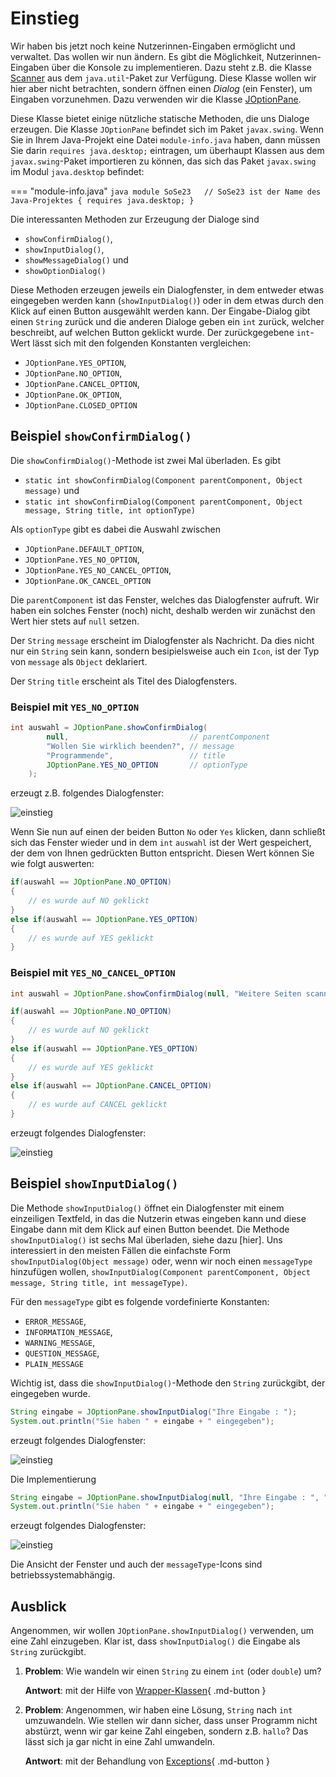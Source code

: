 # Einstieg

Wir haben bis jetzt noch keine Nutzerinnen-Eingaben ermöglicht und verwaltet. Das wollen wir nun ändern. Es gibt die Möglichkeit, Nutzerinnen-Eingaben über die Konsole zu implementieren. Dazu steht z.B. die Klasse [Scanner](https://docs.oracle.com/javase/8/docs/api/java/util/Scanner.html) aus dem `java.util`-Paket zur Verfügung. Diese Klasse wollen wir hier aber nicht betrachten, sondern öffnen einen *Dialog* (ein Fenster), um Eingaben vorzunehmen. Dazu verwenden wir die Klasse [JOptionPane](https://docs.oracle.com/javase/8/docs/api/javax/swing/JOptionPane.html). 

Diese Klasse bietet einige nützliche statische Methoden, die uns Dialoge erzeugen. Die Klasse `JOptionPane` befindet sich im Paket `javax.swing`. Wenn Sie in Ihrem Java-Projekt eine Datei `module-info.java` haben, dann müssen Sie darin `requires java.desktop;` eintragen, um überhaupt Klassen aus dem `javax.swing`-Paket importieren zu können, das sich das Paket `javax.swing` im Modul `java.desktop` befindet:

=== "module-info.java"
	```java
	module SoSe23 	// SoSe23 ist der Name des Java-Projektes
	{
		requires java.desktop;
	}
	```

Die interessanten Methoden zur Erzeugung der Dialoge sind

- `showConfirmDialog()`,
- `showInputDialog()`,
- `showMessageDialog()` und
- `showOptionDialog()`  

Diese Methoden erzeugen jeweils ein Dialogfenster, in dem entweder etwas eingegeben werden kann (`showInputDialog()`) oder in dem etwas durch den Klick auf einen Button ausgewählt werden kann. Der Eingabe-Dialog gibt einen `String` zurück und die anderen Dialoge geben ein `int` zurück, welcher beschreibt, auf welchen Button geklickt wurde. Der zurückgegebene `int`-Wert lässt sich mit den folgenden Konstanten vergleichen:

- `JOptionPane.YES_OPTION`,
- `JOptionPane.NO_OPTION`,
- `JOptionPane.CANCEL_OPTION`,
- `JOptionPane.OK_OPTION`,
- `JOptionPane.CLOSED_OPTION`

## Beispiel `showConfirmDialog()`

Die `showConfirmDialog()`-Methode ist zwei Mal überladen. Es gibt 

- `static int showConfirmDialog(Component parentComponent, Object message)` und 
- `static int showConfirmDialog(Component parentComponent, Object message, String title, int optionType)`

Als `optionType` gibt es dabei die Auswahl zwischen 

- `JOptionPane.DEFAULT_OPTION`,
- `JOptionPane.YES_NO_OPTION`,
- `JOptionPane.YES_NO_CANCEL_OPTION`,
- `JOptionPane.OK_CANCEL_OPTION`

Die `parentComponent` ist das Fenster, welches das Dialogfenster aufruft. Wir haben ein solches Fenster (noch) nicht, deshalb werden wir zunächst den Wert hier stets auf `null` setzen. 

Der `String` `message` erscheint im Dialogfenster als Nachricht. Da dies nicht nur ein `String` sein kann, sondern besipielsweise auch ein `Icon`, ist der Typ von `message` als `Object` deklariert.

Der `String` `title` erscheint als Titel des Dialogfensters. 

### Beispiel mit `YES_NO_OPTION`

```java
int auswahl = JOptionPane.showConfirmDialog(
		null, 							// parentComponent
		"Wollen Sie wirklich beenden?", // message
		"Programmende", 				// title
		JOptionPane.YES_NO_OPTION		// optionType
	);
```

erzeugt z.B. folgendes Dialogfenster:

![einstieg](./files/100_einstieg.png)

Wenn Sie nun auf einen der beiden Button `No` oder `Yes` klicken, dann schließt sich das Fenster wieder und in dem `int` `auswahl` ist der Wert gespeichert, der dem von Ihnen gedrückten Button entspricht. Diesen Wert können Sie wie folgt auswerten:


```java
if(auswahl == JOptionPane.NO_OPTION)
{
	// es wurde auf NO geklickt
}
else if(auswahl == JOptionPane.YES_OPTION)
{
	// es wurde auf YES geklickt
}
```

### Beispiel mit `YES_NO_CANCEL_OPTION`



```java
int auswahl = JOptionPane.showConfirmDialog(null, "Weitere Seiten scannen?", "Speichern", JOptionPane.YES_NO_CANCEL_OPTION);

if(auswahl == JOptionPane.NO_OPTION)
{
	// es wurde auf NO geklickt
}
else if(auswahl == JOptionPane.YES_OPTION)
{
	// es wurde auf YES geklickt
}
else if(auswahl == JOptionPane.CANCEL_OPTION)
{
	// es wurde auf CANCEL geklickt
}
```

erzeugt folgendes Dialogfenster:

![einstieg](./files/101_einstieg.png)


## Beispiel `showInputDialog()`

Die Methode `showInputDialog()` öffnet ein Dialogfenster mit einem einzeiligen Textfeld, in das die Nutzerin etwas eingeben kann und diese Eingabe dann mit dem Klick auf einen Button beendet. Die Methode `showInputDialog()` ist sechs Mal überladen, siehe dazu [hier]. Uns interessiert in den meisten Fällen die einfachste Form `showInputDialog(Object message)` oder, wenn wir noch einen `messageType` hinzufügen wollen, `showInputDialog(Component parentComponent, Object message, String title, int messageType)`. 

Für den `messageType` gibt es folgende vordefinierte Konstanten:

- `ERROR_MESSAGE`,
- `INFORMATION_MESSAGE`,
- `WARNING_MESSAGE`,
- `QUESTION_MESSAGE`,
- `PLAIN_MESSAGE`

Wichtig ist, dass die `showInputDialog()`-Methode den `String` zurückgibt, der eingegeben wurde. 

```java
String eingabe = JOptionPane.showInputDialog("Ihre Eingabe : ");
System.out.println("Sie haben " + eingabe + " eingegeben");
```

erzeugt folgendes Dialogfenster:

![einstieg](./files/102_einstieg.png)

Die Implementierung

```java
String eingabe = JOptionPane.showInputDialog(null, "Ihre Eingabe : ", "Dialogtitel", JOptionPane.ERROR_MESSAGE);
System.out.println("Sie haben " + eingabe + " eingegeben");
```

erzeugt folgendes Dialogfenster:

![einstieg](./files/103_einstieg.png)

Die Ansicht der Fenster und auch der `messageType`-Icons sind betriebssystemabhängig. 

## Ausblick

Angenommen, wir wollen `JOptionPane.showInputDialog()` verwenden, um eine Zahl einzugeben. Klar ist, dass `showInputDialog()` die Eingabe als `String` zurückgibt. 

1. **Problem**: Wie wandeln wir einen `String` zu einem `int` (oder `double`) um? 

	**Antwort**: mit der Hilfe von [Wrapper-Klassen](../wrapper/#wrapper-klassen){ .md-button } 

2. **Problem**: Angenommen, wir haben eine Lösung, `String` nach `int` umzuwandeln. Wie stellen wir dann sicher, dass unser Programm nicht abstürzt, wenn wir gar keine Zahl eingeben, sondern z.B. `hallo`? Das lässt sich ja gar nicht in eine Zahl umwandeln.

	**Antwort**: mit der Behandlung von [Exceptions](../exceptions/#exceptions){ .md-button }




